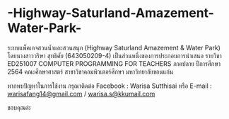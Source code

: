 # -Highway-Saturland-Amazement-Water-Park-
ระบบแพ็คเกจสวนน้ำและสวนสนุก  (Highway Saturland Amazement &amp; Water Park)
โดยนางสาววริษา สุทธิศัย (643050209-4) 
เป็นส่วนหนึ่งของการประกอบการนําเสนอ
รายวิชา ED251007 COMPUTER PROGRAMMING FOR TEACHERS
ภาคปลาย ปีการศึกษา 2564
คณะศึกษาศาสตร์ สาขาวิชาคอมพิวเตอร์ศึกษา มหาวิทยาลัยขอนแก่น

หากพบปัญหาในการใช้งาน กรุณาติดต่อ Facebook : Warisa Sutthisai หรือ E-mail : warisafang14@gmail.com / warisa.s@kkumail.com

ขอบคุณค่ะ

